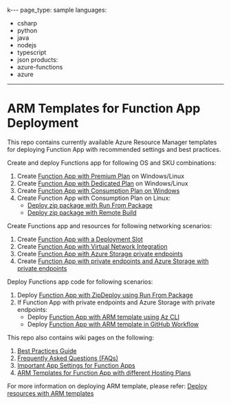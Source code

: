 k---
page_type: sample
languages:

- csharp
- python
- java
- nodejs
- typescript
- json
  products:
- azure-functions
- azure

---

# ARM Templates for Function App Deployment

This repo contains currently available Azure Resource Manager templates for deploying Function App with recommended settings and best practices.

Create and deploy Functions app for following OS and SKU combinations:

1. Create [Function App with Premium Plan](/function-app-premium-plan) on Windows/Linux
2. Create [Function App with Dedicated Plan](/function-app-dedicated-plan) on Windows/Linux
3. Create [Function App with Consumption Plan on Windows](/function-app-windows-consumption)
4. Create Function App with Consumption Plan on Linux:
   - [Deploy zip package with Run From Package](/function-app-linux-consumption)
   - [Deploy zip package with Remote Build](/function-app-linux-consumption-remote-build)

Create Functions app and resources for following networking scenarios:

1. Create [Function App with a Deployment Slot](/function-app-deployment-slot)
2. Create [Function App with Virtual Network Integration](/function-app-vnet-integration)
3. Create [Function App with Azure Storage private endpoints](/function-app-storage-private-endpoints)
4. Create [Function App with private endpoints and Azure Storage with private endpoints](/function-app-private-endpoints-storage-private-endpoints)

Deploy Functions app code for following scenarios:

1. Deploy [Function App with ZipDeploy using Run From Package](/zip-deploy-run-from-package)
2. If Function App with private endpoints and Azure Storage with private endpoints:
   - Deploy [Function App with ARM template using Az CLI](/zip-deploy-arm-az-cli)
   - Deploy [Function App with ARM template in GitHub Workflow](/zip-deploy-arm-github-workflow)

This repo also contains wiki pages on the following:

1. [Best Practices Guide](../../wiki/Best-Practices-Guide)
2. [Frequently Asked Questions (FAQs)](<../../wiki/Frequently-Asked-Questions-(FAQs)>)
3. [Important App Settings for Function Apps](../../wiki/App-Settings-for-Function-Apps)
4. [ARM Templates for Function App with different Hosting Plans](../../wiki/ARM-Templates-for-Function-Apps-with-different-Hosting-Plans)

For more information on deploying ARM template, please refer: [Deploy resources with ARM templates](https://docs.microsoft.com/en-us/azure/azure-resource-manager/templates/deploy-portal)
